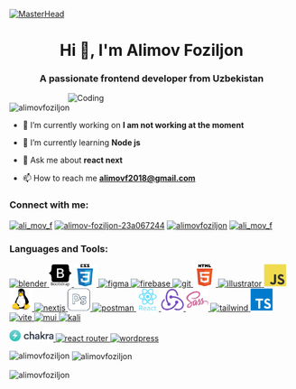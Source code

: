 [![MasterHead](https://wallpapercave.com/wp/wp7528490.jpg)](https://github.com/AlimovFoziljon)
<h1 align="center">Hi 👋, I'm Alimov Foziljon</h1>
<h3 align="center">A passionate frontend developer from Uzbekistan</h3>
<img align="right" alt="Coding" width="400" src="https://animegifwallpaper.com/wp-content/uploads/2023/05/Anime-GIF-Wallpaper-4k.gif">

<p align="left"> <img src="https://komarev.com/ghpvc/?username=alimovfoziljon&label=Profile%20views&color=0e75b6&style=for-the-badge" alt="alimovfoziljon" /> </p>

- 🔭 I’m currently working on **I am not working at the moment**

- 🌱 I’m currently learning **Node js**

- 💬 Ask me about **react next**

- 📫 How to reach me **alimovf2018@gmail.com**

<h3 align="left">Connect with me:</h3>
<p align="left">
<a href="https://twitter.com/ali_mov_f" target="blank"><img align="center" src="https://raw.githubusercontent.com/rahuldkjain/github-profile-readme-generator/master/src/images/icons/Social/twitter.svg" alt="ali_mov_f" height="30" width="40" /></a>
<a href="https://linkedin.com/in/alimov-foziljon-23a067244" target="blank"><img align="center" src="https://raw.githubusercontent.com/rahuldkjain/github-profile-readme-generator/master/src/images/icons/Social/linked-in-alt.svg" alt="alimov-foziljon-23a067244" height="30" width="40" /></a>
<a href="https://fb.com/alimovfoziljon" target="blank"><img align="center" src="https://raw.githubusercontent.com/rahuldkjain/github-profile-readme-generator/master/src/images/icons/Social/facebook.svg" alt="alimovfoziljon" height="30" width="40" /></a>
<a href="https://instagram.com/ali_mov_f" target="blank"><img align="center" src="https://raw.githubusercontent.com/rahuldkjain/github-profile-readme-generator/master/src/images/icons/Social/instagram.svg" alt="ali_mov_f" height="30" width="40" /></a>
</p>

<h3 align="left">Languages and Tools:</h3>
<p align="left"> <a href="https://www.blender.org/" target="_blank" rel="noreferrer"> <img src="https://download.blender.org/branding/community/blender_community_badge_white.svg" alt="blender" width="40" height="40"/> </a> <a href="https://getbootstrap.com" target="_blank" rel="noreferrer"> <img src="https://raw.githubusercontent.com/devicons/devicon/master/icons/bootstrap/bootstrap-plain-wordmark.svg" alt="bootstrap" width="40" height="40"/> </a> <a href="https://www.w3schools.com/css/" target="_blank" rel="noreferrer"> <img src="https://raw.githubusercontent.com/devicons/devicon/master/icons/css3/css3-original-wordmark.svg" alt="css3" width="40" height="40"/> </a> <a href="https://www.figma.com/" target="_blank" rel="noreferrer"> <img src="https://www.vectorlogo.zone/logos/figma/figma-icon.svg" alt="figma" width="40" height="40"/> </a> <a href="https://firebase.google.com/" target="_blank" rel="noreferrer"> <img src="https://www.vectorlogo.zone/logos/firebase/firebase-icon.svg" alt="firebase" width="40" height="40"/> </a> <a href="https://git-scm.com/" target="_blank" rel="noreferrer"> <img src="https://www.vectorlogo.zone/logos/git-scm/git-scm-icon.svg" alt="git" width="40" height="40"/> </a> <a href="https://www.w3.org/html/" target="_blank" rel="noreferrer"> <img src="https://raw.githubusercontent.com/devicons/devicon/master/icons/html5/html5-original-wordmark.svg" alt="html5" width="40" height="40"/> </a> <a href="https://www.adobe.com/in/products/illustrator.html" target="_blank" rel="noreferrer"> <img src="https://www.vectorlogo.zone/logos/adobe_illustrator/adobe_illustrator-icon.svg" alt="illustrator" width="40" height="40"/> </a> <a href="https://developer.mozilla.org/en-US/docs/Web/JavaScript" target="_blank" rel="noreferrer"> <img src="https://raw.githubusercontent.com/devicons/devicon/master/icons/javascript/javascript-original.svg" alt="javascript" width="40" height="40"/> </a> <a href="https://www.linux.org/" target="_blank" rel="noreferrer"> <img src="https://raw.githubusercontent.com/devicons/devicon/master/icons/linux/linux-original.svg" alt="linux" width="40" height="40"/> </a> <a href="https://nextjs.org/" target="_blank" rel="noreferrer"> <img src="https://cdn.worldvectorlogo.com/logos/nextjs-2.svg" alt="nextjs" width="40" height="40"/> </a> <a href="https://www.photoshop.com/en" target="_blank" rel="noreferrer"> <img src="https://raw.githubusercontent.com/devicons/devicon/master/icons/photoshop/photoshop-line.svg" alt="photoshop" width="40" height="40"/> </a> <a href="https://postman.com" target="_blank" rel="noreferrer"> <img src="https://www.vectorlogo.zone/logos/getpostman/getpostman-icon.svg" alt="postman" width="40" height="40"/> </a> <a href="https://reactjs.org/" target="_blank" rel="noreferrer"> <img src="https://raw.githubusercontent.com/devicons/devicon/master/icons/react/react-original-wordmark.svg" alt="react" width="40" height="40"/> </a> <a href="https://redux.js.org" target="_blank" rel="noreferrer"> <img src="https://raw.githubusercontent.com/devicons/devicon/master/icons/redux/redux-original.svg" alt="redux" width="40" height="40"/> </a> <a href="https://sass-lang.com" target="_blank" rel="noreferrer"> <img src="https://raw.githubusercontent.com/devicons/devicon/master/icons/sass/sass-original.svg" alt="sass" width="40" height="40"/> </a> <a href="https://tailwindcss.com/" target="_blank" rel="noreferrer"> <img src="https://www.vectorlogo.zone/logos/tailwindcss/tailwindcss-icon.svg" alt="tailwind" width="40" height="40"/> </a> <a href="https://www.typescriptlang.org/" target="_blank" rel="noreferrer"> <img src="https://raw.githubusercontent.com/devicons/devicon/master/icons/typescript/typescript-original.svg" alt="typescript" width="40" height="40"/> </a> 
<a href="https://vitejs.dev/" target="_blank" rel="noreferrer"> <img src="https://www.svgrepo.com/show/374167/vite.svg" alt="vite" width="40" height="40"/> </a>
<a href="https://mui.com/" target="_blank" rel="noreferrer"> <img src="https://cdn.worldvectorlogo.com/logos/material-ui-1.svg" alt="mui" width="40" height="40"/> </a>
<a href="https://kali.org/" target="_blank" rel="noreferrer"> <img src="https://upload.wikimedia.org/wikipedia/commons/thumb/2/2b/Kali-dragon-icon.svg/2048px-Kali-dragon-icon.svg.png" alt="kali" width="40" /> </a>
</p>
<a href="https://chakra-ui.com/" target="_blank" rel="noreferrer"> <img src="https://raw.githubusercontent.com/chakra-ui/chakra-ui/main/media/logo-colored@2x.png?raw=true" alt="chakra ui" height="20"/> </a>
<a href="https://reactrouter.com" target="_blank" rel="noreferrer"> <img src="https://reactrouter.com/_brand/react-router-mark-color.png" alt="react router" width="40" /> </a>
<a href="https://wordpress.org" target="_blank" rel="noreferrer"> <img src="https://static.vecteezy.com/system/resources/previews/020/975/579/original/wordpress-logo-wordpress-icon-transparent-free-png.png" alt="wordpress" width="40" height="40" /> </a>
</p>

<p><img align="left" src="https://github-readme-stats.vercel.app/api/top-langs?username=alimovfoziljon&show_icons=true&locale=en&layout=compact" alt="alimovfoziljon" /></p>

<p>&nbsp;<img align="center" src="https://github-readme-stats.vercel.app/api?username=alimovfoziljon&show_icons=true&locale=en" alt="alimovfoziljon" /></p>

<p><img align="center" src="https://github-readme-streak-stats.herokuapp.com/?user=alimovfoziljon&" alt="alimovfoziljon" /></p>
